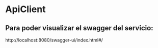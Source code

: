 # ApiClient
 
## Para poder visualizar el swagger del servicio:
http://localhost:8080/swagger-ui/index.html#/
